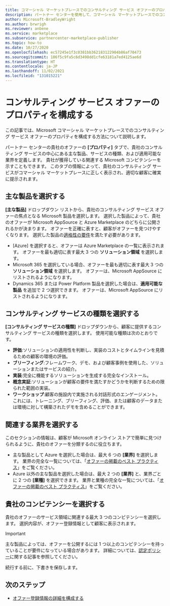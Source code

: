 ```yaml
---
title: コマーシャル マーケットプレースでのコンサルティング サービス オファーのプロパティを構成する
description: パートナー センターを使用して、コマーシャル マーケットプレースでのコンサルティング サービス オファーのプロパティを構成します。
author: Microsoft-BradleyWright
ms.author: brwrigh
ms.reviewer: anbene
ms.service: marketplace
ms.subservice: partnercenter-marketplace-publisher
ms.topic: how-to
ms.date: 10/27/2020
ms.openlocfilehash: ec57245e1f3c0381bb362183122904b86af70473
ms.sourcegitcommit: 106f5c9fa5c6d3498dd1cfe63181a7ed4125ae6d
ms.translationtype: HT
ms.contentlocale: ja-JP
ms.lasthandoff: 11/02/2021
ms.locfileid: "131015221"
---
```

# <a name="configure-consulting-service-offer-properties"></a>コンサルティング サービス オファーのプロパティを構成する

この記事では、Microsoft コマーシャル マーケットプレースでのコンサルティング サービス オファーのプロパティを構成する方法について説明します。

パートナー センターの貴社のオファーの **[プロパティ]** タブで、貴社のコンサルティング サービスの中心にある主な製品、サービスの種類、および適用可能な業界を定義します。 貴社が獲得している関連する Microsoft コンピテンシーを示すこともできます。 このタブの情報によって、貴社のコンサルティング サービスがコマーシャル マーケットプレースに正しく表示され、適切な顧客に確実に提示されます。

## <a name="select-the-primary-product"></a>主な製品を選択する

**[主な製品]** ドロップダウン リストから、貴社のコンサルティング サービス オファーの焦点となる Microsoft 製品を選択します。 選択した製品によって、貴社のオファーが Microsoft AppSource と Azure Marketplace のどちらに公開されるかが決まります。 オファーを正確に表すと、顧客がオファーを見つけやすくなります。 選択した製品の[適格性の要件](./plan-consulting-service-offer.md#eligibility-requirements)を満たす必要があります。 

- [Azure] を選択すると、オファーは Azure Marketplace の一覧に表示されます。 オファーを最も適切に表す最大 3 つの **ソリューション領域** を選択します。
- Microsoft 365 を選択している場合、オファーを最も適切に表す最大 3 つの **ソリューション領域** を選択します。 オファーは、Microsoft AppSource にリストされるようになります。
-   Dynamics 365 または Power Platform 製品を選択した場合は、**適用可能な製品** を追加で 2 つ選択できます。 オファーは、Microsoft AppSource にリストされるようになります。

## <a name="select-the-consulting-service-type"></a>コンサルティング サービスの種類を選択する

**[コンサルティング サービスの種類]** ドロップダウンから、顧客に提供するコンサルティング サービスの種類を選択します。 使用可能な種類は次のとおりです。

- **評価**:ソリューションの適用性を判断し、実装のコストとタイムラインを見積るための顧客の環境の評価。
- **ブリーフィング**:フレームワーク、デモ、および顧客事例を使用した、ソリューションまたはサービスの紹介。
- **実装**:完全に機能するソリューションを生成する完全なインストール。
- **概念実証**:ソリューションが顧客の要件を満たすかどうかを判断するための限られた範囲の実装。
- **ワークショップ**:顧客の施設内で実施される対話形式のエンゲージメント。 これには、トレーニング、ブリーフィング、評価、または顧客のデータまたは環境に対して構築されたデモを含めることができます。

## <a name="select-relevant-industries"></a>関連する業界を選択する

このセクションの情報は、顧客が Microsoft オンライン ストアで簡単に見つけられるように、貴社のオファーを分類するのに役立ちます。

- 主な製品として Azure を選択した場合は、最大 6 つの **[業界]** を選択します。 業界の完全な一覧については、「[オファーの掲載のベスト プラクティス](./gtm-offer-listing-best-practices.md)」をご覧ください。
- Azure 以外の主な製品を選択した場合は、最大 2 つの **[業界]** と、業界ごとに 2 つの **[業種]** を選択できます。 業界と業種の完全な一覧については、「[オファーの掲載のベスト プラクティス](./gtm-offer-listing-best-practices.md)」をご覧ください。

## <a name="select-your-competencies"></a>貴社のコンピテンシーを選択する

貴社のオファーのサービス領域に関連する最大 3 つのコンピテンシーを選択します。 選択内容が、オファー登録情報として顧客に表示されます。

> [!IMPORTANT]
> 主な製品によっては、オファーを公開するには 1 つ以上のコンピテンシーを持っていることが要件になっている場合があります。 詳細については、[認定ポリシー](/legal/marketplace/certification-policies#800-consulting-services)に関する記事を参照してください。

続行する前に、下書きを保存します。

## <a name="next-steps"></a>次のステップ

* [オファー登録情報の詳細を構成する](create-consulting-service-offer-listing.md)